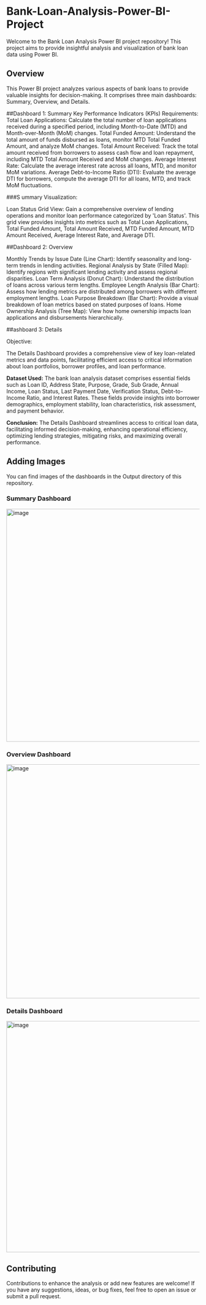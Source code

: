 # Bank-Loan-Analysis-Power-BI-Project
Welcome to the Bank Loan Analysis Power BI project repository! This project aims to provide insightful analysis and visualization of bank loan data using Power BI.

## Overview
This Power BI project analyzes various aspects of bank loans to provide valuable insights for decision-making. It comprises three main dashboards: Summary, Overview, and Details.

##Dashboard 1: Summary
Key Performance Indicators (KPIs) Requirements:
Total Loan Applications: Calculate the total number of loan applications received during a specified period, including Month-to-Date (MTD) and Month-over-Month (MoM) changes.
Total Funded Amount: Understand the total amount of funds disbursed as loans, monitor MTD Total Funded Amount, and analyze MoM changes.
Total Amount Received: Track the total amount received from borrowers to assess cash flow and loan repayment, including MTD Total Amount Received and MoM changes.
Average Interest Rate: Calculate the average interest rate across all loans, MTD, and monitor MoM variations.
Average Debt-to-Income Ratio (DTI): Evaluate the average DTI for borrowers, compute the average DTI for all loans, MTD, and track MoM fluctuations.

###S ummary Visualization:

Loan Status Grid View: Gain a comprehensive overview of lending operations and monitor loan performance categorized by 'Loan Status'. This grid view provides insights into metrics such as Total Loan Applications, Total Funded Amount, Total Amount Received, MTD Funded Amount, MTD Amount Received, Average Interest Rate, and Average DTI.

##Dashboard 2: Overview

Monthly Trends by Issue Date (Line Chart): Identify seasonality and long-term trends in lending activities.
Regional Analysis by State (Filled Map): Identify regions with significant lending activity and assess regional disparities.
Loan Term Analysis (Donut Chart): Understand the distribution of loans across various term lengths.
Employee Length Analysis (Bar Chart): Assess how lending metrics are distributed among borrowers with different employment lengths.
Loan Purpose Breakdown (Bar Chart): Provide a visual breakdown of loan metrics based on stated purposes of loans.
Home Ownership Analysis (Tree Map): View how home ownership impacts loan applications and disbursements hierarchically.

##ashboard 3: Details

Objective: 

The Details Dashboard provides a comprehensive view of key loan-related metrics and data points, facilitating efficient access to critical information about loan portfolios, borrower profiles, and loan performance.

**Dataset Used:**
The bank loan analysis dataset comprises essential fields such as Loan ID, Address State, Purpose, Grade, Sub Grade, Annual Income, Loan Status, Last Payment Date, Verification Status, Debt-to-Income Ratio, and Interest Rates. These fields provide insights into borrower demographics, employment stability, loan characteristics, risk assessment, and payment behavior.

**Conclusion:**
The Details Dashboard streamlines access to critical loan data, facilitating informed decision-making, enhancing operational efficiency, optimizing lending strategies, mitigating risks, and maximizing overall performance.

## Adding Images
You can find images of the dashboards in the Output directory of this repository.

<h3>Summary Dashboard</h3>

<img width="607" alt="image" src="https://github.com/user-attachments/assets/570c6ebc-8fc1-4ff7-a49b-84ead344d42f" />

<h3>Overview Dashboard</h3>

<img width="610" alt="image" src="https://github.com/user-attachments/assets/e1076f50-814a-4308-8041-edc083307e91" />

<h3>Details Dashboard</h3>
<img width="603" alt="image" src="https://github.com/user-attachments/assets/32293044-8ae6-4168-9b9b-0bf8e30d1461" />

<h2>Contributing</h2>
Contributions to enhance the analysis or add new features are welcome! If you have any suggestions, ideas, or bug fixes, feel free to open an issue or submit a pull request.
